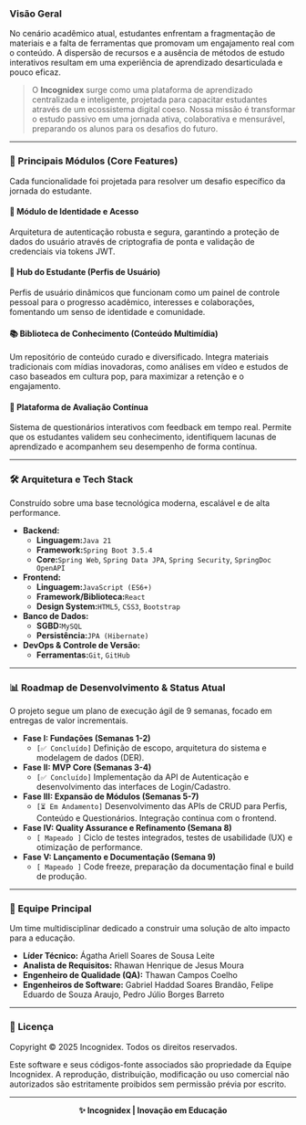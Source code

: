 ### Visão Geral

No cenário acadêmico atual, estudantes enfrentam a fragmentação de materiais e a falta de ferramentas que promovam um engajamento real com o conteúdo. A dispersão de recursos e a ausência de métodos de estudo interativos resultam em uma experiência de aprendizado desarticulada e pouco eficaz.

> O **Incognidex** surge como uma plataforma de aprendizado centralizada e inteligente, projetada para capacitar estudantes através de um ecossistema digital coeso. Nossa missão é transformar o estudo passivo em uma jornada ativa, colaborativa e mensurável, preparando os alunos para os desafios do futuro.

---

### 🚀 Principais Módulos (Core Features)

Cada funcionalidade foi projetada para resolver um desafio específico da jornada do estudante.

#### 🔐 Módulo de Identidade e Acesso

Arquitetura de autenticação robusta e segura, garantindo a proteção de dados do usuário através de criptografia de ponta e validação de credenciais via tokens JWT.

#### 👤 Hub do Estudante (Perfis de Usuário)

Perfis de usuário dinâmicos que funcionam como um painel de controle pessoal para o progresso acadêmico, interesses e colaborações, fomentando um senso de identidade e comunidade.

#### 📚 Biblioteca de Conhecimento (Conteúdo Multimídia)

Um repositório de conteúdo curado e diversificado. Integra materiais tradicionais com mídias inovadoras, como análises em vídeo e estudos de caso baseados em cultura pop, para maximizar a retenção e o engajamento.

#### 📝 Plataforma de Avaliação Contínua

Sistema de questionários interativos com feedback em tempo real. Permite que os estudantes validem seu conhecimento, identifiquem lacunas de aprendizado e acompanhem seu desempenho de forma contínua.

---

### 🛠️ Arquitetura e Tech Stack

Construído sobre uma base tecnológica moderna, escalável e de alta performance.

* **Backend:**
  * **Linguagem:**`Java 21`
  * **Framework:**`Spring Boot 3.5.4`
  * **Core:**`Spring Web`, `Spring Data JPA`, `Spring Security`, `SpringDoc OpenAPI`
* **Frontend:**
  * **Linguagem:**`JavaScript (ES6+)`
  * **Framework/Biblioteca:**`React`
  * **Design System:**`HTML5`, `CSS3`, `Bootstrap`
* **Banco de Dados:**
  * **SGBD:**`MySQL`
  * **Persistência:**`JPA (Hibernate)`
* **DevOps & Controle de Versão:**
  * **Ferramentas:**`Git`, `GitHub`

---

### 📊 Roadmap de Desenvolvimento & Status Atual

O projeto segue um plano de execução ágil de 9 semanas, focado em entregas de valor incrementais.

* **Fase I: Fundações (Semanas 1-2)**
  * `[✅ Concluído]` Definição de escopo, arquitetura do sistema e modelagem de dados (DER).
* **Fase II: MVP Core (Semanas 3-4)**
  * `[✅ Concluído]` Implementação da API de Autenticação e desenvolvimento das interfaces de Login/Cadastro.
* **Fase III: Expansão de Módulos (Semanas 5-7)**
  * `[⏳ Em Andamento]` Desenvolvimento das APIs de CRUD para Perfis, Conteúdo e Questionários. Integração contínua com o frontend.
* **Fase IV: Quality Assurance e Refinamento (Semana 8)**
  * `[ Mapeado ]` Ciclo de testes integrados, testes de usabilidade (UX) e otimização de performance.
* **Fase V: Lançamento e Documentação (Semana 9)**
  * `[ Mapeado ]` Code freeze, preparação da documentação final e build de produção.

---

### 👥 Equipe Principal

Um time multidisciplinar dedicado a construir uma solução de alto impacto para a educação.

* **Líder Técnico:** Ágatha Ariell Soares de Sousa Leite
* **Analista de Requisitos:** Rhawan Henrique de Jesus Moura
* **Engenheiro de Qualidade (QA):** Thawan Campos Coelho
* **Engenheiros de Software:** Gabriel Haddad Soares Brandão, Felipe Eduardo de Souza Araujo, Pedro Júlio Borges Barreto

---

### 📄 Licença

Copyright © 2025 Incognidex. Todos os direitos reservados.

Este software e seus códigos-fonte associados são propriedade da Equipe Incognidex. A reprodução, distribuição, modificação ou uso comercial não autorizados são estritamente proibidos sem permissão prévia por escrito.

---

<p align="center"> <strong>✨ Incognidex | Inovação em Educação</strong> </p>
